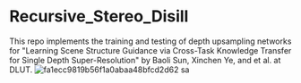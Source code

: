 # Recursive_Stereo_Disill
This repo implements the training and testing of depth upsampling networks for "Learning Scene Structure Guidance via Cross-Task Knowledge Transfer for Single Depth Super-Resolution" by Baoli Sun, Xinchen Ye, and et al. at DLUT.
![fa1ecc9819b56f1a0abaa48bfcd2d62](https://user-images.githubusercontent.com/43672056/115848122-1fa54680-a456-11eb-8712-97fc26990ed7.jpg)
sa
